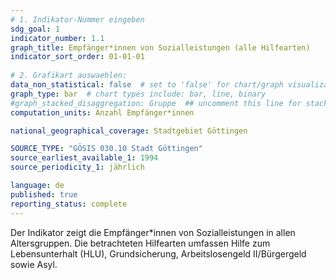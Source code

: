 ```yaml
---
# 1. Indikator-Nummer eingeben 
sdg_goal: 1 
indicator_number: 1.1
graph_title: Empfänger*innen von Sozialleistungen (alle Hilfearten)
indicator_sort_order: 01-01-01
 
# 2. Grafikart auswaehlen: 
data_non_statistical: false  # set to 'false' for chart/graph visualization 
graph_type: bar  # chart types include: bar, line, binary 
#graph_stacked_disaggregation: Gruppe  ## uncomment this line for stacked bars. eplace 'Geschlecht' with the field of aggregation.
computation_units: Anzahl Empfänger*innen

national_geographical_coverage: Stadtgebiet Göttingen

SOURCE_TYPE: "GÖSIS 030.10 Stadt Göttingen" 
source_earliest_available_1: 1994
source_periodicity_1: jährlich

language: de   
published: true 
reporting_status: complete
---
```

Der Indikator zeigt die Empfänger*innen von Sozialleistungen in allen Altersgruppen. Die betrachteten Hilfearten umfassen Hilfe zum Lebensunterhalt (HLU), Grundsicherung, Arbeitslosengeld II/Bürgergeld sowie Asyl.  

